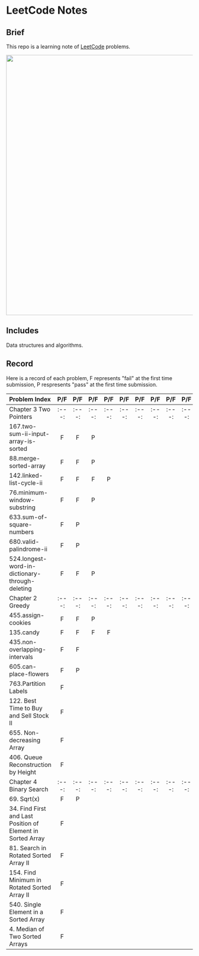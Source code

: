 # LeetCode Notes

## Brief
This repo is a learning note of [LeetCode](https://leetcode.com/) problems.

<p align="center">
  <img src="https://assets.leetcode.com/static_assets/public/webpack_bundles/images/logo-dark.e99485d9b.svg" width="700" align="middle">
</p>

## Includes
Data structures and algorithms.

## Record
Here is a record of each problem, F represents "fail" at the first time submission, P respresents "pass" at the first time submission.

| Problem Index                                               |  P/F  |  P/F  |  P/F  |  P/F  |  P/F  |  P/F  |  P/F  |  P/F  |  P/F  |  P/F  |  P/F  |  P/F  |
| :---------------------------------------------------------- | :---: | :---: | :---: | :---: | :---: | :---: | :---: | :---: | :---: | :---: | :---: | :---: |
| Chapter 3 Two Pointers                                      | :---: | :---: | :---: | :---: | :---: | :---: | :---: | :---: | :---: | :---: | :---: | :---: |
| 167.two-sum-ii-input-array-is-sorted                        |   F   |   F   |   P   |       |       |       |       |       |       |       |       |       |
| 88.merge-sorted-array                                       |   F   |   F   |   P   |       |       |       |       |       |       |       |       |       |
| 142.linked-list-cycle-ii                                    |   F   |   F   |   F   |   P   |       |       |       |       |       |       |       |       |
| 76.minimum-window-substring                                 |   F   |   F   |   P   |       |       |       |       |       |       |       |       |       |
| 633.sum-of-square-numbers                                   |   F   |   P   |       |       |       |       |       |       |       |       |       |       |
| 680.valid-palindrome-ii                                     |   F   |   P   |       |       |       |       |       |       |       |       |       |       |
| 524.longest-word-in-dictionary-through-deleting             |   F   |   F   |   P   |       |       |       |       |       |       |       |       |       |
| Chapter 2 Greedy                                            | :---: | :---: | :---: | :---: | :---: | :---: | :---: | :---: | :---: | :---: | :---: | :---: |
| 455.assign-cookies                                          |   F   |   F   |   P   |       |       |       |       |       |       |       |       |       |
| 135.candy                                                   |   F   |   F   |   F   |   F   |       |       |       |       |       |       |       |       |
| 435.non-overlapping-intervals                               |   F   |   F   |       |       |       |       |       |       |       |       |       |       |
| 605.can-place-flowers                                       |   F   |   P   |       |       |       |       |       |       |       |       |       |       |
| 763.Partition Labels                                        |   F   |       |       |       |       |       |       |       |       |       |       |       |
| 122. Best Time to Buy and Sell Stock II                     |   F   |       |       |       |       |       |       |       |       |       |       |       |
| 655. Non-decreasing Array                                   |   F   |       |       |       |       |       |       |       |       |       |       |       |
| 406. Queue Reconstruction by Height                         |   F   |       |       |       |       |       |       |       |       |       |       |       |
| Chapter 4 Binary Search                                     | :---: | :---: | :---: | :---: | :---: | :---: | :---: | :---: | :---: | :---: | :---: | :---: |
| 69. Sqrt(x)                                                 |   F   |   P   |       |       |       |       |       |       |       |       |       |       |
| 34. Find First and Last Position of Element in Sorted Array |   F   |       |       |       |       |       |       |       |       |       |       |       |
| 81. Search in Rotated Sorted Array II                       |   F   |       |       |       |       |       |       |       |       |       |       |       |
| 154. Find Minimum in Rotated Sorted Array II                |   F   |       |       |       |       |       |       |       |       |       |       |       |
| 540.  Single Element in a Sorted Array                      |   F   |       |       |       |       |       |       |       |       |       |       |       |
| 4. Median of Two Sorted Arrays                              |   F   |       |       |       |       |       |       |       |       |       |       |       |




